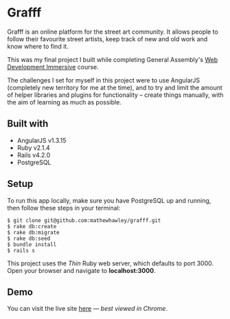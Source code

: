 # Grafff

Grafff is an online platform for the street art community. It allows people to follow their favourite street artists, keep track of new and old work and know where to find it.

This was my final project I built while completing General Assembly's [Web Development Immersive](https://generalassemb.ly/education/web-development-immersive) course.

The challenges I set for myself in this project were to use AngularJS (completely new territory for me at the time), and to try and limit the amount of helper libraries and plugins for functionality – create things manually, with the aim of learning as much as possible.

## Built with
* AngularJS v1.3.15
* Ruby v2.1.4
* Rails v4.2.0
* PostgreSQL

## Setup
To run this app locally, make sure you have PostgreSQL up and running, then follow these steps in your terminal:

```
$ git clone git@github.com:mathewhawley/grafff.git
$ rake db:create
$ rake db:migrate
$ rake db:seed
$ bundle install
$ rails s
```
This project uses the _Thin_ Ruby web server, which defaults to port 3000. Open your browser and navigate to **localhost:3000**.

## Demo
You can visit the live site [here](http://grafff.herokuapp.com) — _best viewed in Chrome_.